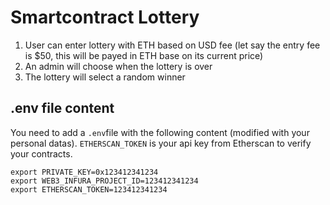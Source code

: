 # Smartcontract Lottery

1. User can enter lottery with ETH based on USD fee (let say the entry fee is $50, this will be payed in ETH base on its current price)
2. An admin will choose when the lottery is over
3. The lottery will select a random winner

## .env file content

You need to add a `.env`file with the following content (modified with your personal datas).
`ETHERSCAN_TOKEN` is your api key from Etherscan to verify your contracts.

```shell
export PRIVATE_KEY=0x123412341234
export WEB3_INFURA_PROJECT_ID=123412341234
export ETHERSCAN_TOKEN=123412341234
```